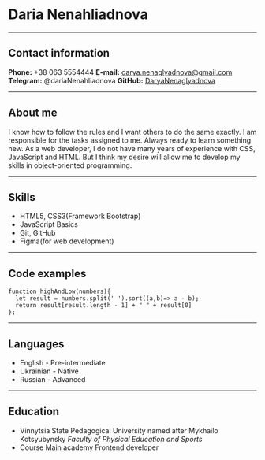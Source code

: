 # Daria Nenahliadnova
--- 

## Contact information

**Phone:** +38 063 5554444
**E-mail:** darya.nenaglyadnova@gmail.com
**Telegram:** @dariaNenahliadnova
**GitHub:** [DaryaNenaglyadnova](адрес "https://github.com/DaryaNenaglyadnova")

---

## About me

<p>I know how to follow the rules and I want others to
do the same
 exactly.  I am responsible for the tasks
assigned to me.  Always
ready to learn something new.
As a web developer, I do not have many
years of experience with CSS, JavaScript
and HTML. But I think my desire will allow
me to develop my skills in object-oriented
programming.</p>

---

## Skills

* HTML5, CSS3(Framework Bootstrap)
* JavaScript Basics
* Git, GitHub
* Figma(for web development)

---

## Code examples

```
function highAndLow(numbers){
  let result = numbers.split(' ').sort((a,b)=> a - b);
  return result[result.length - 1] + " " + result[0]
};
```

---

## Languages

* English - Pre-intermediate
* Ukrainian - Native
* Russian  - Advanced
 
---

## Education

* Vinnytsia State Pedagogical University named
after Mykhailo Kotsyubynsky
_Faculty of Physical Education and Sports_
* Course Main academy
Frontend developer